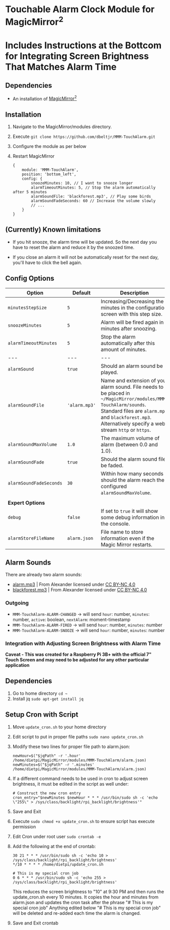 # Touchable Alarm Clock Module for MagicMirror<sup>2</sup>
# Includes Instructions at the Bottcom for Integrating Screen Brightness That Matches Alarm Time

## Dependencies

* An installation of [MagicMirror<sup>2</sup>](https://github.com/MichMich/MagicMirror)

## Installation

1. Navigate to the MagicMirror/modules directory.
1. Execute `git clone https://github.com/dbeltjr/MMM-TouchAlarm.git`
1. Configure the module as per below
1. Restart MagicMirror

    ```
    {
        module: 'MMM-TouchAlarm',
        position: 'bottom_left',
        config: {
            snoozeMinutes: 10, // I want to snooze longer
            alarmTimeoutMinutes: 5, // Stop the alarm automatically after 5 minutes
            alarmSoundFile: 'blackforest.mp3', // Play some birds
            alarmSoundFadeSeconds: 60 // Increase the volume slowly
            // ...
        }
    }
    ```

## (Currently) Known limitations

* If you hit snooze, the alarm time will be updated. So the next day you have to reset the alarm and reduce it by the snoozed time.

* If you close an alarm it will not be automatically reset for the next day, you'll have to click the bell again.


## Config Options

| **Option** | **Default** | **Description** |
| ---                     | --- | --- |
| `minutesStepSize`       | `5` | Increasing/Decreasing the minutes in the configuration screen with this step size. |
| `snoozeMinutes`         | `5` | Alarm will be fired again in x minutes after snoozing. |
| `alarmTimeoutMinutes`   | `5` | Stop the alarm automatically after this amount of minutes. |
| ---                     | --- | --- |
| `alarmSound`            | `true` | Should an alarm sound be played. |
| `alarmSoundFile`        | `'alarm.mp3'` | Name and extension of your alarm sound. File needs to be placed in `~/MagicMirror/modules/MMM-TouchAlarm/sounds`. Standard files are `alarm.mp3` and `blackforest.mp3`.  Alternatively specify a web stream `http` or `https`. |
| `alarmSoundMaxVolume`   | `1.0` | The maximum volume of alarm (between 0.0 and 1.0). |
| `alarmSoundFade`        | `true` | Should the alarm sound file be faded. |
| `alarmSoundFadeSeconds` | `30` | Within how many seconds should the alarm reach the configured `alarmSoundMaxVolume`. |
|                         | | |
| **Expert Options**      | | |
| `debug`                 | `false` | If set to `true` it will show some debug information in the console. |
| `alarmStoreFileName`    | `alarm.json` | File name to store information even if the Magic Mirror restarts. |

## Alarm Sounds

There are already two alarm sounds:

* [alarm.mp3](http://www.orangefreesounds.com/mp3-alarm-clock/) | From Alexander licensed under [CC BY-NC 4.0](https://creativecommons.org/licenses/by-nc/4.0/)
* [blackforest.mp3](http://www.orangefreesounds.com/coo-coo-clock-sound/) | From Alexander licensed under [CC BY-NC 4.0](https://creativecommons.org/licenses/by-nc/4.0/)

### Outgoing

* `MMM-TouchAlarm-ALARM-CHANGED` -> will send `hour`: number, `minutes`: number, `active`: boolean, `nextAlarm`: moment-timestamp
* `MMM-TouchAlarm-ALARM-FIRED`   -> will send `hour`: number, `minutes`: number
* `MMM-TouchAlarm-ALARM-SNOOZE`  -> will send `hour`: number, `minutes`: number

### Integration with Adjusting Screen Brightness with Alarm Time

**Caveat - This was created for a Raspberry Pi 3B+ with the official 7" Touch Screen and may need to be adjusted for any other particular application**

## Dependencies

1. Go to home directory `cd ~`
1. Install jq `sudo apt-get install jq`

## Setup Cron with Script

1. Move `update_cron.sh` to your home directory
1. Edit script to put in proper file paths `sudo nano update_cron.sh`
1. Modify these two lines for proper file path to alarm.json:
	```
	newHour=$("$jqPath" -r '.hour' /home/dietpi/MagicMirror/modules/MMM-TouchAlarm/alarm.json)
	newMinutes=$("$jqPath" -r '.minutes' /home/dietpi/MagicMirror/modules/MMM-TouchAlarm/alarm.json)
	```
1. If a different command needs to be used in cron to adjust screen brightness, it must be edited in the script as well under:
	```
	# Construct the new cron entry
	cron_entry="$newMinutes $newHour * * * /usr/bin/sudo sh -c 'echo \"255\" > /sys/class/backlight/rpi_backlight/brightness'"
	```
1. Save and Exit
1. Execute `sudo chmod +x update_cron.sh` to ensure script has execute permission
1. Edit Cron under root user `sudo crontab -e`

1. Add the following at the end of crontab:
	```
	30 21 * * * /usr/bin/sudo sh -c 'echo 10 > /sys/class/backlight/rpi_backlight/brightness'
	*/10 * * * * /home/dietpi/update_cron.sh

	# This is my special cron job
	0 6 * * * /usr/bin/sudo sh -c 'echo 255 > /sys/class/backlight/rpi_backlight/brightness'
	```
	This reduces the screen brightness to "10" at 9:30 PM and then runs the update_cron.sh every 10 minutes. It copies the hour and minutes from alarm.json and updates the cron task after the phrase "# This is my special cron job"
	Anything edited below "# This is my special cron job" will be deleted and re-added each time the alarm is changed.
1. Save and Exit crontab